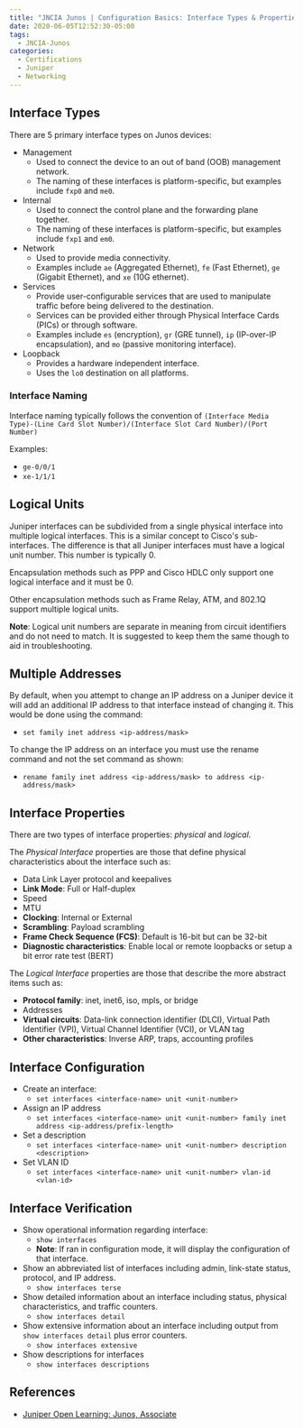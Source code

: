 ```yaml
---
title: "JNCIA Junos | Configuration Basics: Interface Types & Properties"
date: 2020-06-05T12:52:30-05:00
tags:
  - JNCIA-Junos
categories:
  - Certifications
  - Juniper
  - Networking
---
```

## Interface Types

There are 5 primary interface types on Junos devices:

* Management
  * Used to connect the device to an out of band (OOB) management network.
  * The naming of these interfaces is platform-specific, but examples include `fxp0` and `me0`.
* Internal
  * Used to connect the control plane and the forwarding plane together.
  * The naming of these interfaces is platform-specific, but examples include `fxp1` and `em0`.
* Network
  * Used to provide media connectivity.
  * Examples include `ae` (Aggregated Ethernet), `fe` (Fast Ethernet), `ge` (Gigabit Ethernet), and `xe` (10G ethernet).
* Services
  * Provide user-configurable services that are used to manipulate traffic before being delivered to the destination.
  * Services can be provided either through Physical Interface Cards (PICs) or through software.
  * Examples include `es` (encryption), `gr` (GRE tunnel), `ip` (IP-over-IP encapsulation), and `mo` (passive monitoring interface).
* Loopback
  * Provides a hardware independent interface.
  * Uses the `lo0` destination on all platforms.

### Interface Naming

Interface naming typically follows the convention of `(Interface Media Type)-(Line Card Slot Number)/(Interface Slot Card Number)/(Port Number)`

Examples:

* `ge-0/0/1`
* `xe-1/1/1`

## Logical Units

Juniper interfaces can be subdivided from a single physical interface into multiple logical interfaces. This is a similar concept to Cisco's sub-interfaces. The difference is that all Juniper interfaces must have a logical unit number. This number is typically 0.

Encapsulation methods such as PPP and Cisco HDLC only support one logical interface and it must be 0.

Other encapsulation methods such as Frame Relay, ATM, and 802.1Q support multiple logical units.

**Note**: Logical unit numbers are separate in meaning from circuit identifiers and do not need to match. It is suggested to keep them the same though to aid in troubleshooting.

## Multiple Addresses

By default, when you attempt to change an IP address on a Juniper device it will add an additional IP address to that interface instead of changing it. This would be done using the command:

* `set family inet address <ip-address/mask>`

To change the IP address on an interface you must use the rename command and not the set command as shown:

* `rename family inet address <ip-address/mask> to address <ip-address/mask>`

## Interface Properties

There are two types of interface properties: *physical* and *logical*.

The *Physical Interface* properties are those that define physical characteristics about the interface such as:

* Data Link Layer protocol and keepalives
* **Link Mode**: Full or Half-duplex
* Speed
* MTU
* **Clocking**: Internal or External
* **Scrambling**: Payload scrambling
* **Frame Check Sequence (FCS)**: Default is 16-bit but can be 32-bit
* **Diagnostic characteristics**: Enable local or remote loopbacks or setup a bit error rate test (BERT)

The *Logical Interface* properties are those that describe the more abstract items such as:

* **Protocol family**: inet, inet6, iso, mpls, or bridge
* Addresses
* **Virtual circuits**: Data-link connection identifier (DLCI), Virtual Path Identifier (VPI), Virtual Channel Identifier (VCI), or VLAN tag
* **Other characteristics**: Inverse ARP, traps, accounting profiles

## Interface Configuration

* Create an interface:
  * `set interfaces <interface-name> unit <unit-number>`
* Assign an IP address
  * `set interfaces <interface-name> unit <unit-number> family inet address <ip-address/prefix-length>`
* Set a description
  * `set interfaces <interface-name> unit <unit-number> description <description>`
* Set VLAN ID
  * `set interfaces <interface-name> unit <unit-number> vlan-id <vlan-id>`

## Interface Verification

* Show operational information regarding interface:
  * `show interfaces`
  * **Note**: If ran in configuration mode, it will display the configuration of that interface.
* Show an abbreviated list of interfaces including admin, link-state status, protocol, and IP address.
  * `show interfaces terse`
* Show detailed information about an interface including status, physical characteristics, and traffic counters.
  * `show interfaces detail`
* Show extensive information about an interface including output from `show interfaces detail` plus error counters.
  * `show interfaces extensive`
* Show descriptions for interfaces
  * `show interfaces descriptions`

## References

* [Juniper Open Learning: Junos, Associate](https://cloud.contentraven.com/junosgenius/learningpath-detail/1004/3/0/1)

